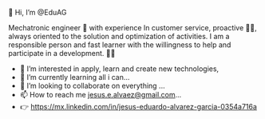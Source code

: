 👋 Hi, I’m @EduAG 

Mechatronic engineer :mechanical_arm: with experience In customer service, proactive :astronaut:, always oriented to the solution and optimization of activities.
I am a responsible person and fast learner with the willingness to help and participate in a development. :man_astronaut:


- 👀 I’m interested in apply, learn and create new technologies,
- 🌱 I’m currently learning all i can...
- 💞️ I’m looking to collaborate on everything ...
- 📫 How to reach me jesus.e.alvaez@gmail.com...
- :point_right: https://mx.linkedin.com/in/jesus-eduardo-alvarez-garcia-0354a716a

